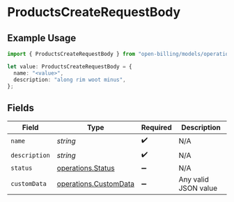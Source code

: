 # ProductsCreateRequestBody

## Example Usage

```typescript
import { ProductsCreateRequestBody } from "open-billing/models/operations";

let value: ProductsCreateRequestBody = {
  name: "<value>",
  description: "along rim woot minus",
};
```

## Fields

| Field                                                          | Type                                                           | Required                                                       | Description                                                    |
| -------------------------------------------------------------- | -------------------------------------------------------------- | -------------------------------------------------------------- | -------------------------------------------------------------- |
| `name`                                                         | *string*                                                       | :heavy_check_mark:                                             | N/A                                                            |
| `description`                                                  | *string*                                                       | :heavy_check_mark:                                             | N/A                                                            |
| `status`                                                       | [operations.Status](../../models/operations/status.md)         | :heavy_minus_sign:                                             | N/A                                                            |
| `customData`                                                   | [operations.CustomData](../../models/operations/customdata.md) | :heavy_minus_sign:                                             | Any valid JSON value                                           |